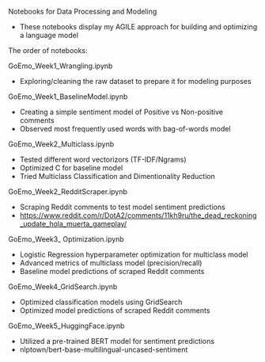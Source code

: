 Notebooks for Data Processing and Modeling
- These notebooks display my AGILE approach for building and optimizing a language model

The order of notebooks:

GoEmo_Week1_Wrangling.ipynb
- Exploring/cleaning the raw dataset to prepare it for modeling purposes

GoEmo_Week1_BaselineModel.ipynb
- Creating a simple sentiment model of Positive vs Non-positive comments
- Observed most frequently used words with bag-of-words model

GoEmo_Week2_Multiclass.ipynb
- Tested different word vectorizors (TF-IDF/Ngrams)
- Optimized C for baseline model
- Tried Multiclass Classification and Dimentionality Reduction

GoEmo_Week2_RedditScraper.ipynb
- Scraping Reddit comments to test model sentiment predictions
- https://www.reddit.com/r/DotA2/comments/11kh9ru/the_dead_reckoning_update_hola_muerta_gameplay/

GoEmo_Week3_ Optimization.ipynb
- Logistic Regression hyperparameter optimization for multiclass model
- Advanced metrics of multiclass model (precision/recall)
- Baseline model predictions of scraped Reddit comments

GoEmo_Week4_GridSearch.ipynb
- Optimized classification models using GridSearch
- Optimized model predictions of scraped Reddit comments

GoEmo_Week5_HuggingFace.ipynb
- Utilized a pre-trained BERT model for sentiment predictions
- nlptown/bert-base-multilingual-uncased-sentiment
